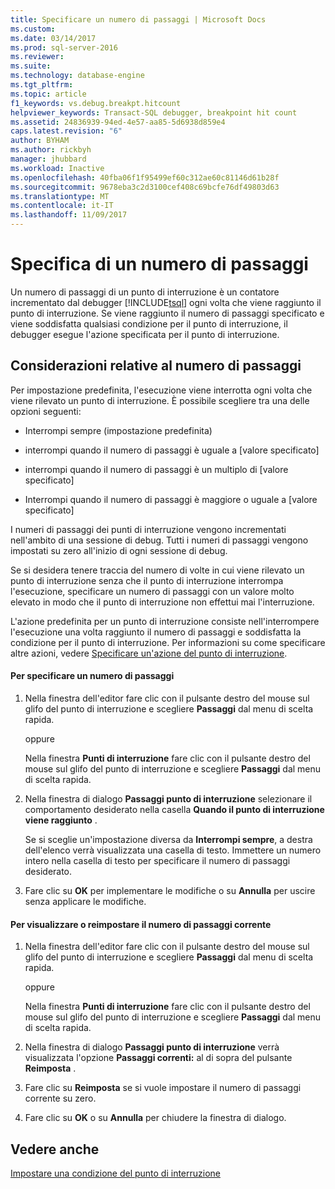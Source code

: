```yaml
---
title: Specificare un numero di passaggi | Microsoft Docs
ms.custom: 
ms.date: 03/14/2017
ms.prod: sql-server-2016
ms.reviewer: 
ms.suite: 
ms.technology: database-engine
ms.tgt_pltfrm: 
ms.topic: article
f1_keywords: vs.debug.breakpt.hitcount
helpviewer_keywords: Transact-SQL debugger, breakpoint hit count
ms.assetid: 24836939-94ed-4e57-aa85-5d6938d859e4
caps.latest.revision: "6"
author: BYHAM
ms.author: rickbyh
manager: jhubbard
ms.workload: Inactive
ms.openlocfilehash: 40fba06f1f95499ef60c312ae60c81146d61b28f
ms.sourcegitcommit: 9678eba3c2d3100cef408c69bcfe76df49803d63
ms.translationtype: MT
ms.contentlocale: it-IT
ms.lasthandoff: 11/09/2017
---
```

# <a name="specify-a-hit-count"></a>Specifica di un numero di passaggi
  Un numero di passaggi di un punto di interruzione è un contatore incrementato dal debugger [!INCLUDE[tsql](../../includes/tsql-md.md)] ogni volta che viene raggiunto il punto di interruzione. Se viene raggiunto il numero di passaggi specificato e viene soddisfatta qualsiasi condizione per il punto di interruzione, il debugger esegue l'azione specificata per il punto di interruzione.  
  
## <a name="hit-count-considerations"></a>Considerazioni relative al numero di passaggi  
 Per impostazione predefinita, l'esecuzione viene interrotta ogni volta che viene rilevato un punto di interruzione. È possibile scegliere tra una delle opzioni seguenti:  
  
-   Interrompi sempre (impostazione predefinita)  
  
-   interrompi quando il numero di passaggi è uguale a [valore specificato]  
  
-   interrompi quando il numero di passaggi è un multiplo di [valore specificato]  
  
-   Interrompi quando il numero di passaggi è maggiore o uguale a [valore specificato]  
  
 I numeri di passaggi dei punti di interruzione vengono incrementati nell'ambito di una sessione di debug. Tutti i numeri di passaggi vengono impostati su zero all'inizio di ogni sessione di debug.  
  
 Se si desidera tenere traccia del numero di volte in cui viene rilevato un punto di interruzione senza che il punto di interruzione interrompa l'esecuzione, specificare un numero di passaggi con un valore molto elevato in modo che il punto di interruzione non effettui mai l'interruzione.  
  
 L'azione predefinita per un punto di interruzione consiste nell'interrompere l'esecuzione una volta raggiunto il numero di passaggi e soddisfatta la condizione per il punto di interruzione. Per informazioni su come specificare altre azioni, vedere [Specificare un'azione del punto di interruzione](../../relational-databases/scripting/specify-a-breakpoint-action.md).  
  
#### <a name="to-specify-a-hit-count"></a>Per specificare un numero di passaggi  
  
1.  Nella finestra dell'editor fare clic con il pulsante destro del mouse sul glifo del punto di interruzione e scegliere **Passaggi** dal menu di scelta rapida.  
  
     oppure  
  
     Nella finestra **Punti di interruzione** fare clic con il pulsante destro del mouse sul glifo del punto di interruzione e scegliere **Passaggi** dal menu di scelta rapida.  
  
2.  Nella finestra di dialogo **Passaggi punto di interruzione** selezionare il comportamento desiderato nella casella **Quando il punto di interruzione viene raggiunto** .  
  
     Se si sceglie un'impostazione diversa da **Interrompi sempre**, a destra dell'elenco verrà visualizzata una casella di testo. Immettere un numero intero nella casella di testo per specificare il numero di passaggi desiderato.  
  
3.  Fare clic su **OK** per implementare le modifiche o su **Annulla** per uscire senza applicare le modifiche.  
  
#### <a name="to-view-or-reset-the-current-hit-count"></a>Per visualizzare o reimpostare il numero di passaggi corrente  
  
1.  Nella finestra dell'editor fare clic con il pulsante destro del mouse sul glifo del punto di interruzione e scegliere **Passaggi** dal menu di scelta rapida.  
  
     oppure  
  
     Nella finestra **Punti di interruzione** fare clic con il pulsante destro del mouse sul glifo del punto di interruzione e scegliere **Passaggi** dal menu di scelta rapida.  
  
2.  Nella finestra di dialogo **Passaggi punto di interruzione** verrà visualizzata l'opzione **Passaggi correnti:** al di sopra del pulsante **Reimposta** .  
  
3.  Fare clic su **Reimposta** se si vuole impostare il numero di passaggi corrente su zero.  
  
4.  Fare clic su **OK** o su **Annulla** per chiudere la finestra di dialogo.  
  
## <a name="see-also"></a>Vedere anche  
 [Impostare una condizione del punto di interruzione](../../relational-databases/scripting/specify-a-breakpoint-condition.md)  
  
  
